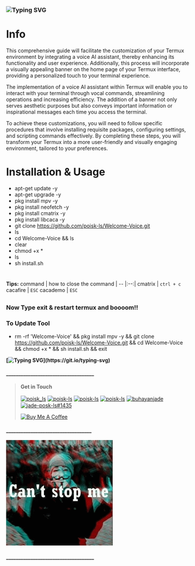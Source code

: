 ### ![Typing SVG](https://readme-typing-svg.herokuapp.com?color=%2349F707&size=30&center=true&lines=☣️+Welcome-Voice+☣️)

# Info
This comprehensive guide will facilitate the customization of your Termux environment by integrating a voice AI assistant, thereby enhancing its functionality and user experience. Additionally, this process will incorporate a visually appealing banner on the home page of your Termux interface, providing a personalized touch to your terminal experience.

The implementation of a voice AI assistant within Termux will enable you to interact with your terminal through vocal commands, streamlining operations and increasing efficiency. The addition of a banner not only serves aesthetic purposes but also conveys important information or inspirational messages each time you access the terminal.

To achieve these customizations, you will need to follow specific procedures that involve installing requisite packages, configuring settings, and scripting commands effectively. By completing these steps, you will transform your Termux into a more user-friendly and visually engaging environment, tailored to your preferences.

# Installation & Usage
- apt-get update -y
- apt-get upgrade -y
- pkg install mpv -y
- pkg install neofetch -y
- pkg install cmatrix -y
- pkg install libcaca -y
- git clone https://github.com/poisk-ls/Welcome-Voice.git
- ls
- cd Welcome-Voice && ls
- clear
- chmod +x *
- ls
- sh install.sh
#
**Tips:**
command | how to close the command |
-- |:--:|
cmatrix | ``ctrl + c``
cacafire | ``ESC``
cacademo | ``ESC``

##
### Now Type exit & restart termux and boooom!!

### To Update Tool
- rm -rf 'Welcome-Voice' && pkg install mpv -y && git clone https://github.com/poisk-ls/Welcome-Voice.git && cd Welcome-Voice && chmod +x * && sh install.sh && exit



**[![Typing SVG](https://readme-typing-svg.herokuapp.com?font=Fira+Code&size=26&pause=1000&color=F7D628&center=true&width=435&lines=...enjoy!!)](https://git.io/typing-svg)**
#### ____________________________________
>
>**Get in Touch**
>
>
>**<p align="left">**
><a href="https://twitter.com/poiskls" target="blank"><img align="center" src="https://raw.githubusercontent.com/rahuldkjain/github-profile-readme-generator/master/src/images/icons/Social/twitter.svg" alt="poisk_ls" height="30" width="40" /></a>
><a href="https://github.com/poisk-ls" target="blank"><img align="center" src="https://raw.githubusercontent.com/rahuldkjain/github-profile-readme-generator/master/src/images/icons/Social/github.svg" alt="poisk-ls" height="30" width="40" /></a>
><a href="https://m.me/poiskls" target="blank"><img align="center" src="https://raw.githubusercontent.com/rahuldkjain/github-profile-readme-generator/master/src/images/icons/Social/messenger.svg" alt="poisk-ls" height="30" width="40" /></a>
<a href="https://www.facebook.com/poiskls" target="blank"><img align="center" src="https://raw.githubusercontent.com/rahuldkjain/github-profile-readme-generator/master/src/images/icons/Social/facebook.svg" alt="poisk-ls" height="30" width="40" /></a>
><a href="https://instagram.com/jadepoiskls" target="blank"><img align="center" src="https://raw.githubusercontent.com/rahuldkjain/github-profile-readme-generator/master/src/images/icons/Social/instagram.svg" alt="buhayanjade" height="30" width="40" /></a>
><a href="https://discord.com/users/1115921763348525087" target="blank"><img align="center" src="https://raw.githubusercontent.com/rahuldkjain/github-profile-readme-generator/master/src/images/icons/Social/discord.svg" alt="jade-posk-ls#1435" height="30" width="40" /></a>
></p>
><a href="https://www.buymeacoffee.com/bsit3sbuhaY" target="_blank"><img src="https://cdn.buymeacoffee.com/buttons/v2/default-violet.png" alt="Buy Me A Coffee" height= "60px" width= "217px" ></a>


####  ___________________________________
![Alt text](https://github.com/poisk-ls/poisk-ls/blob/main/My%20Database%20Work/gif/120407.gif)
#### ____________________________________
